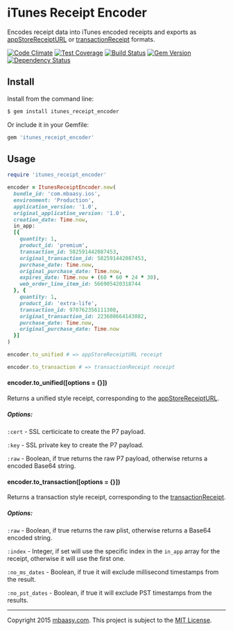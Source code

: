# iTunes Receipt Encoder

Encodes receipt data into iTunes encoded receipts and exports as [appStoreReceiptURL](https://developer.apple.com/library/ios/documentation/Cocoa/Reference/Foundation/Classes/NSBundle_Class/index.html#//apple_ref/occ/instm/NSBundle/appStoreReceiptURL) or [transactionReceipt](https://developer.apple.com/library/ios/documentation/StoreKit/Reference/SKPaymentTransaction_Class/index.html#//apple_ref/occ/instp/SKPaymentTransaction/transactionReceipt) formats.

[![Code Climate](https://codeclimate.com/github/mbaasy/itunes_receipt_encoder/badges/gpa.svg)](https://codeclimate.com/github/mbaasy/itunes_receipt_encoder)
[![Test Coverage](https://codeclimate.com/github/mbaasy/itunes_receipt_encoder/badges/coverage.svg)](https://codeclimate.com/github/mbaasy/itunes_receipt_encoder/coverage)
[![Build Status](https://travis-ci.org/mbaasy/itunes_receipt_encoder.svg?branch=master)](https://travis-ci.org/mbaasy/itunes_receipt_encoder)
[![Gem Version](https://badge.fury.io/rb/itunes_receipt_encoder.svg)](https://badge.fury.io/rb/itunes_receipt_encoder)
[![Dependency Status](https://gemnasium.com/mbaasy/itunes_receipt_encoder.svg)](https://gemnasium.com/mbaasy/itunes_receipt_encoder)


## Install

Install from the command line:

```sh
$ gem install itunes_receipt_encoder
```

Or include it in your Gemfile:

```ruby
gem 'itunes_receipt_encoder'
```

## Usage

```ruby
require 'itunes_receipt_encoder'

encoder = ItunesReceiptEncoder.new(
  bundle_id: 'com.mbaasy.ios',
  environment: 'Production',
  application_version: '1.0',
  original_application_version: '1.0',
  creation_date: Time.now,
  in_app:
  [{
    quantity: 1,
    product_id: 'premium',
    transaction_id: 582591442087453,
    original_transaction_id: 582591442087453,
    purchase_date: Time.now,
    original_purchase_date: Time.now,
    expires_date: Time.now + (60 * 60 * 24 * 30),
    web_order_line_item_id: 566905420318744
  }, {
    quantity: 1,
    product_id: 'extra-life',
    transaction_id: 970762356111308,
    original_transaction_id: 223608664143082,
    purchase_date: Time.now,
    original_purchase_date: Time.now
  }]
)

encoder.to_unified # => appStoreReceiptURL receipt

encoder.to_transaction # => transactionReceipt receipt

```

#### encoder.to_unified([options = {}])

Returns a unified style receipt, corresponding to the [appStoreReceiptURL](https://developer.apple.com/library/ios/documentation/Cocoa/Reference/Foundation/Classes/NSBundle_Class/index.html#//apple_ref/occ/instm/NSBundle/appStoreReceiptURL).

##### Options:

`:cert` - SSL certicicate to create the P7 payload.

`:key` - SSL private key to create the P7 payload.

`:raw` - Boolean, if true returns the raw P7 payload, otherwise returns a encoded Base64 string.

#### encoder.to_transaction([options = {}])

Returns a transaction style receipt, corresponding to the [transactionReceipt](https://developer.apple.com/library/ios/documentation/StoreKit/Reference/SKPaymentTransaction_Class/index.html#//apple_ref/occ/instp/SKPaymentTransaction/transactionReceipt).

##### Options:

`:raw` - Boolean, if true returns the raw plist, otherwise returns a Base64 encoded string.

`:index` - Integer, if set will use the specific index in the `in_app` array for the receipt, otherwise it will use the first one.

`:no_ms_dates` - Boolean, if true it will exclude millisecond timestamps from the result.

`:no_pst_dates` - Boolean, if true it will exclude PST timestamps from the results.

---

Copyright 2015 [mbaasy.com](https://mbaasy.com/). This project is subject to the [MIT License](/LICENSE).
